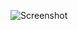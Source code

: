 ![Screenshot](https://raw.githubusercontent.com/4bitFox/dotfiles-niri_purple/refs/heads/main/Pictures/Screenshots/Screenshot_2025-06-15%2000-30-56.png)
